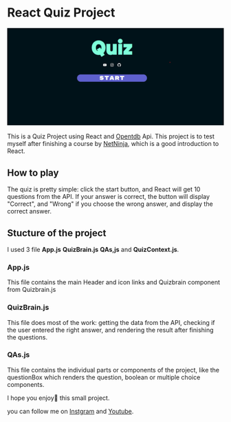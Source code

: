 # React Quiz Project

![image](public/Screenshot%202023-02-28%20153702.jpg)

This is a Quiz Project using React and [Opentdb](https://opentdb.com/api_config.php) Api. This project is to test myself after finishing a course by [NetNinja]((https://www.youtube.com/@NetNinja)), which is a good introduction to React.

## How to play

The quiz is pretty simple: click the start button, and React will get 10 questions from the API. If your answer is correct, the button will display "Correct", and "Wrong" if you choose the wrong answer, and display the correct answer.

## Stucture of the project

I used 3 file **App.js**  **QuizBrain.js**  **QAs,js** and **QuizContext.js**.

### **App.js**

 This file contains the main Header and icon links and Quizbrain component from Quizbrain.js

### **QuizBrain.js**

This file does most of the work: getting the data from the API, checking if the user entered the right answer, and rendering the result after finishing the questions.

### **QAs.js**

This file contains the individual parts or components of the project, like the questionBox which renders the question, boolean or multiple choice components.

I hope you enjoy🤩 this small project.

you can follow me on [Instgram](https://instagram.com/devaxmed?igshid=Mzc0YWU1OWY=) and [Youtube](https://www.youtube.com/channel/UCDkUQx2-sfisF8xiiCW_ILw).

